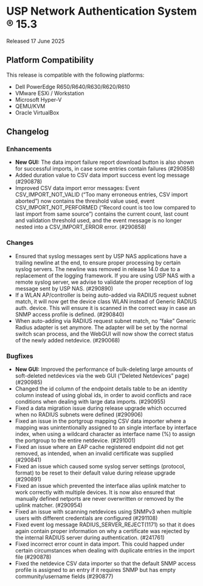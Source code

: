 
USP Network Authentication System ® 15.3
========================================

Released 17 June 2025

Platform Compatibility
----------------------

This release is compatible with the following platforms:

*   Dell PowerEdge R650/R640/R630/R620/R610
*   VMware ESXi / Workstation
*   Microsoft Hyper-V
*   QEMU/KVM
*   Oracle VirtualBox

Changelog
---------

### Enhancements

*   **New GUI:** The data import failure report download button is also shown for successful imports, in case some entries contain failures (#290858)
*   Added duration value to CSV data import success event log message (#290878)
*   Improved CSV data import error messages: Event CSV\_IMPORT\_NOT\_VALID (“Too many erroneous entries, CSV import aborted”) now contains the threshold value used, event CSV\_IMPORT\_NOT\_PERFORMED (“Record count is too low compared to last import from same source”) contains the current count, last count and validation threshold used, and the event message is no longer nested into a CSV\_IMPORT\_ERROR error. (#290858)

### Changes

*   Ensured that syslog messages sent by USP NAS applications have a trailing newline at the end, to ensure proper processing by certain syslog servers. The newline was removed in release 14.0 due to a replacement of the logging framework. If you are using USP NAS with a remote syslog server, we advise to validate the proper reception of log message sent by USP NAS. (#290890)
*   If a WLAN AP/controller is being auto-added via RADIUS request subnet match, it will now get the device class WLAN instead of Generic RADIUS auth. device. This will ensure it is scanned in the correct way in case an SNMP access profile is defined. (#290840)
*   When auto-adding via RADIUS request subnet match, no “fake” Generic Radius adapter is set anymore. The adapter will be set by the normal switch scan process, and the WebGUI will now show the correct status of the newly added netdevice. (#290068)

### Bugfixes

*   **New GUI:** Improved the performance of bulk-deleting large amounts of soft-deleted netdevices via the web GUI (“Deleted Netdevices” page) (#290985)
*   Changed the id column of the endpoint details table to be an identity column instead of using global ids, in order to avoid conflicts and race conditions when dealing with large data imports. (#290955)
*   Fixed a data migration issue during release upgrade which occurred when no RADIUS subnets were defined (#290906)
*   Fixed an issue in the portgroup mapping CSV data importer where a mapping was unintentionally assigned to an single interface by interface index, when using a wildcard character as interface name (%) to assign the portgroup to the entire netdevice. (#291001)
*   Fixed an issue where an EAP cache registered endpoint did not get removed, as intended, when an invalid certificate was supplied (#290841)
*   Fixed an issue which caused some syslog server settings (protocol, format) to be reset to their default value during release upgrade (#290891)
*   Fixed an issue which prevented the interface alias uplink matcher to work correctly with multiple devices. It is now also ensured that manually defined netports are never overwritten or removed by the uplink matcher. (#290954)
*   Fixed an issue with scanning netdevices using SNMPv3 when multiple users with different credentials are configured (#291108)
*   Fixed event log message RADIUS\_SERVER\_REJECT(1171) so that it does again contain proper information on why a certificate was rejected by the internal RADIUS server during authentication. (#241761)
*   Fixed incorrect error count in data import. This could happed under certain circumstances when dealing with duplicate entries in the import file (#290878)
*   Fixed the netdevice CSV data importer so that the default SNMP access profile is assigned to an entry if it requires SNMP but has empty community/username fields (#290877)